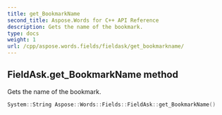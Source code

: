 ```yaml
---
title: get_BookmarkName
second_title: Aspose.Words for C++ API Reference
description: Gets the name of the bookmark.
type: docs
weight: 1
url: /cpp/aspose.words.fields/fieldask/get_bookmarkname/
---
```

## FieldAsk.get_BookmarkName method


Gets the name of the bookmark.

```cpp
System::String Aspose::Words::Fields::FieldAsk::get_BookmarkName()
```

